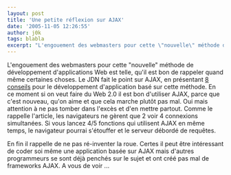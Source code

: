 ```yaml
---
layout: post
title: 'Une petite réflexion sur AJAX'
date: '2005-11-05 12:26:55'
author: j0k
tags: blabla
excerpt: "L'engouement des webmasters pour cette \"nouvelle\" méthode de développement d'applications Web est telle, qu'il est bon de rappeler quand même certaines choses.     \nLe JDN fait le point sur AJAX, en présentant [8 conseils](http://developpeur.journaldunet.com/tutoriel/dht/051103-javascript-ajax-conseils.shtml) pour le développement d'application basé sur      …"
---
```


L'engouement des webmasters pour cette "nouvelle" méthode de développement d'applications Web est telle, qu'il est bon de rappeler quand même certaines choses.
Le JDN fait le point sur AJAX, en présentant [8 conseils](http://developpeur.journaldunet.com/tutoriel/dht/051103-javascript-ajax-conseils.shtml) pour le développement d'application basé sur cette méthode.   En ce moment si on veut faire du Web 2.0 il est bon d'utiliser AJAX, parce que c'est nouveau, qu'on aime et que cela marche plutôt pas mal. Oui mais attention à ne pas tomber dans l'excès et d'en mettre partout. Comme le rappelle l'article, les navigateurs ne gèrent que 2 voir 4 connexions simultanées. Si vous lancez 4/5 fonctions qui utilisent AJAX en même temps, le navigateur pourrai s'étouffer et le serveur débordé de requêtes.

En fin il rappelle de ne pas ré-inventer la roue. Certes il peut être intéressant de coder soi même une application basée sur AJAX mais d'autres programmeurs se sont déjà penchés sur le sujet et ont créé pas mal de frameworks AJAX.   A vous de voir ...
